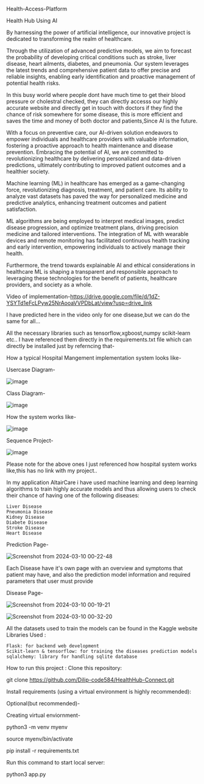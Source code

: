 Health-Access-Platform

Health Hub Using AI

By harnessing the power of artificial intelligence, our innovative project is dedicated to transforming the realm of healthcare. 

Through the utilization of advanced predictive models, we aim to forecast the probability of developing critical conditions such as stroke, liver disease, heart ailments, diabetes, and pneumonia.
Our system leverages the latest trends and comprehensive patient data to offer precise and reliable insights, enabling early identification and proactive management of potential health risks. 

In this busy world where people dont have much time to get their blood pressure or cholestral checked, they can directly accesss our highly accurate website and directly get in touch with doctors if they find the chance of risk somewhere for some disease, this is more efficient and saves the time and money of both doctor and patients,Since AI is the future.

With a focus on preventive care, our AI-driven solution endeavors to empower individuals and healthcare providers with valuable information, fostering a proactive approach to health maintenance and disease prevention. 
Embracing the potential of AI, we are committed to revolutionizing healthcare by delivering personalized and data-driven predictions, ultimately contributing to improved patient outcomes and a healthier society.

Machine learning (ML) in healthcare has emerged as a game-changing force, revolutionizing diagnosis, treatment, and patient care.
Its ability to analyze vast datasets has paved the way for personalized medicine and predictive analytics, enhancing treatment outcomes and patient satisfaction.

ML algorithms are being employed to interpret medical images, predict disease progression, and optimize treatment plans, driving precision medicine and tailored interventions.
The integration of ML with wearable devices and remote monitoring has facilitated continuous health tracking and early intervention, empowering individuals to actively manage their health.


Furthermore, the trend towards explainable AI and ethical considerations in healthcare ML is shaping a transparent and responsible approach to leveraging these technologies for the benefit of patients, healthcare providers, and society as a whole.

Video of implementation-https://drive.google.com/file/d/1dZ-YSYTd1eFcLPyw25NrAooaVVPDbLat/view?usp=drive_link


I have predicted here in the video only for one disease,but we can do the same for all...

All the necessary libraries such as tensorflow,xgboost,numpy scikit-learn etc.. I have referenced them directly in the requirements.txt file which can directly be installed just by referncing that-


How a typical Hospital Mangement implementation system looks like-


Usercase Diagram-

![image](https://github.com/Dilip-code584/HealthHub-Connect/assets/128896508/40514b6a-d584-4ee4-a7eb-a67bb10c5b31)


Class Diagram-


![image](https://github.com/Dilip-code584/HealthHub-Connect/assets/128896508/694cfe3c-527d-45bc-91a0-e0726bcaaed1)


How the system works like-

![image](https://github.com/Dilip-code584/HealthHub-Connect/assets/128896508/015b5ce3-b624-401d-8547-2de72fda8972)


Sequence Project-

![image](https://github.com/Dilip-code584/HealthHub-Connect/assets/128896508/31bfc8f4-6056-4207-a007-af9c2e8cea64)





Please note for the above ones I just referenced how hospital system works like,this has no link with my project..


In my application AltairCare i have used machine learning and deep learning algorithms to train highly accurate models and thus allowing users to check their chance of having one of the following diseases:

    Liver Disease
    Pneumonia Disease
    Kidney Disease
    Diabete Disease
    Stroke Disease
    Heart Disease


Prediction Page-


![Screenshot from 2024-03-10 00-22-48](https://github.com/Dilip-code584/HealthHub-Connect/assets/128896508/d9860799-d502-40d7-9d84-280cc511df75)


Each Disease have it's own page with an overview and symptoms that patient may have, and also the prediction model information and required parameters that user must provide

Disease Page-

![Screenshot from 2024-03-10 00-19-21](https://github.com/Dilip-code584/HealthHub-Connect/assets/128896508/3d95c653-ac83-4bd6-9fc0-b7f20041f49f)

![Screenshot from 2024-03-10 00-32-20](https://github.com/Dilip-code584/HealthHub-Connect/assets/128896508/856337dc-d099-421a-b645-7a350ab727f5)

All the datasets used to train the models can be found in the Kaggle website
Libraries Used :

    Flask: for backend web development
    Scikit-learn & tensorflow: for training the diseases prediction models
    sqlalchemy: library for handling sqlite database

 How to run this project :
Clone this repository:

git clone https://github.com/Dilip-code584/HealthHub-Connect.git 


Install requirements (using a virtual environment is highly recommended):

Optional(but recommended)-

Creating virtual enviornment-

python3 -m venv myenv

 source myenv/bin/activate



pip install -r requirements.txt


Run this command to start local server:

python3 app.py

